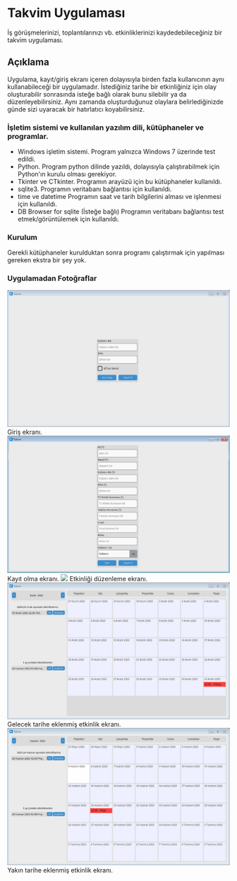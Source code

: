 # Takvim Uygulaması

İş görüşmelerinizi, toplantılarınızı vb. etkinliklerinizi kaydedebileceğiniz bir takvim uygulaması.

## Açıklama

Uygulama, kayıt/giriş ekranı içeren dolayısıyla birden fazla kullanıcının aynı kullanabileceği bir uygulamadır. İstediğiniz tarihe
bir etkinliğiniz için olay oluşturabilir sonrasında isteğe bağlı olarak bunu silebilir ya da düzenleyebilirsiniz. Aynı zamanda
oluşturduğunuz olaylara belirlediğinizde günde sizi uyaracak bir hatırlatıcı koyabilirsiniz.

### İşletim sistemi ve kullanılan yazılım dili, kütüphaneler ve programlar.

* Windows işletim sistemi.
Program yalnızca Windows 7 üzerinde test edildi.
* Python.
Program python dilinde yazıldı, dolayısıyla çalıştırabilmek için Python'ın kurulu olması gerekiyor.
* Tkinter ve CTkinter.
Programın arayüzü için bu kütüphaneler kullanıldı.
* sqlite3.
Programın veritabanı bağlantısı için kullanıldı.
* time ve datetime
Programın saat ve tarih bilgilerini alması ve işlenmesi için kullanıldı.
* DB Browser for sqlite (İsteğe bağlı)
Programın veritabanı bağlantısı test etmek/görüntülemek için kullanıldı.

### Kurulum

Gerekli kütüphaneler kurulduktan sonra programı çalıştırmak için yapılması gereken ekstra bir şey yok.

### Uygulamadan Fotoğraflar
![](photos/giris.PNG)
Giriş ekranı.
![](photos/kayit.PNG)
Kayıt olma ekranı.
![](photos/olaydüzenle.PNG)
Etkinliği düzenleme ekranı.
![](photos/ornek.PNG)
Gelecek tarihe eklenmiş etkinlik ekranı.
![](photos/genel.PNG)
Yakın tarihe eklenmiş etkinlik ekranı.
